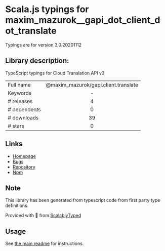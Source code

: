 
# Scala.js typings for maxim_mazurok__gapi_dot_client_dot_translate

Typings are for version 3.0.20201112

## Library description:
TypeScript typings for Cloud Translation API v3

|                    |                 |
| ------------------ | :-------------: |
| Full name          | @maxim_mazurok/gapi.client.translate |
| Keywords           | - |
| # releases         | 4 |
| # dependents       | 0 |
| # downloads        | 39 |
| # stars            | 0 |

## Links
- [Homepage](https://github.com/Maxim-Mazurok/google-api-typings-generator#readme)
- [Bugs](https://github.com/Maxim-Mazurok/google-api-typings-generator/issues)
- [Repository](https://github.com/Maxim-Mazurok/google-api-typings-generator)
- [Npm](https://www.npmjs.com/package/%40maxim_mazurok%2Fgapi.client.translate)
    


## Note
This library has been generated from typescript code from first party type definitions.

Provided with :purple_heart: from [ScalablyTyped](https://github.com/oyvindberg/ScalablyTyped)

## Usage
See [the main readme](../../readme.md) for instructions.


